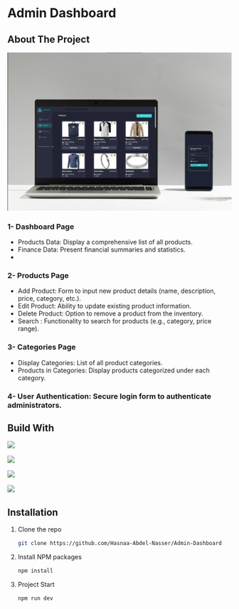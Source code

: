 # Admin Dashboard

## About The Project
<p  align='center'>
 <img width="800" src="https://github.com/Hasnaa-Abdel-Nasser/Admin-Dashboard/blob/master/screen.png" alt='project' >
</p>

 ### 1- Dashboard Page
   * Products Data: Display a comprehensive list of all products.
   * Finance Data: Present financial summaries and statistics.
   * 
### 2- Products Page
  * Add Product: Form to input new product details (name, description, price, category, etc.).
  * Edit Product: Ability to update existing product information.
  * Delete Product: Option to remove a product from the inventory.
  * Search : Functionality to search for products (e.g., category, price range).

### 3- Categories Page
  * Display Categories: List of all product categories.
  * Products in Categories: Display products categorized under each category.
### 4- User Authentication: Secure login form to authenticate administrators.

## Build With
  <p><img src="https://img.shields.io/badge/React-20232A?style=for-the-badge&logo=react&logoColor=61DAFB"> </p>
  <p><img src="https://img.shields.io/badge/TypeScript-007ACC?style=for-the-badge&logo=typescript&logoColor=white"></p>
  <p><img src="https://img.shields.io/badge/Tailwind_CSS-38B2AC?style=for-the-badge&logo=tailwind-css&logoColor=white"></p>
  <p><img src="https://img.shields.io/badge/React_Router-CA4245?style=for-the-badge&logo=react-router&logoColor=white"></p>

## Installation

1. Clone the repo
   ```sh
   git clone https://github.com/Hasnaa-Abdel-Nasser/Admin-Dashboard
   ```
2. Install NPM packages
   ```sh
   npm install
   ```
3. Project Start
   ```sh
   npm run dev
   ```



